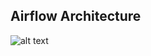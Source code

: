 ## Airflow Architecture 

![alt text](https://github.com/sebastian2296/data-engineering-zoomcamp/blob/main/week_2_data_ingestion/img/airflow_architecture.png)
